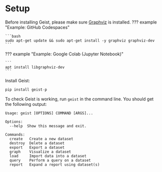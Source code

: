 # Setup

Before installing Geist, please make sure [Graphviz](https://graphviz.org/download/) is installed. 
??? example "Example: GitHub Codespaces"

    ```bash
    sudo apt-get update && sudo apt-get install -y graphviz graphviz-dev
    ```

??? example "Example: Google Colab (Jupyter Notebook)"

    ```
    apt install libgraphviz-dev
    ```

Install Geist:
```python
pip install geist-p
```

To check Geist is working, run `geist` in the command line. You should get the following output:
```
Usage: geist [OPTIONS] COMMAND [ARGS]...

Options:
  --help  Show this message and exit.

Commands:
  create   Create a new dataset
  destroy  Delete a dataset
  export   Export a dataset
  graph    Visualize a dataset
  load     Import data into a dataset
  query    Perform a query on a dataset
  report   Expand a report using dataset(s)
```